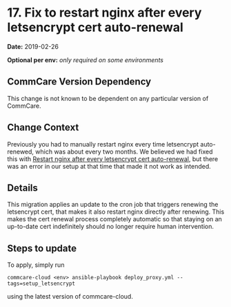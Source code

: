 # 17. Fix to restart nginx after every letsencrypt cert auto-renewal

**Date:** 2019-02-26

**Optional per env:** _only required on some environments_


## CommCare Version Dependency
This change is not known to be dependent on any particular version of CommCare.


## Change Context
Previously you had to manually restart nginx every time letsencrypt auto-renewed,
which was about every two months. We believed we had fixed this with
[Restart nginx after every letsencrypt cert auto-renewal](0010-letsencrypt-restart-nginx),
but there was an error in our setup at that time that made it not work as intended.

## Details
This migration applies an update to the cron job that triggers renewing the letsencrypt cert,
that makes it also restart nginx directly after renewing.
This makes the cert renewal process completely automatic
so that staying on an up-to-date cert indefinitely
should no longer require human intervention.

## Steps to update
To apply, simply run
```
commcare-cloud <env> ansible-playbook deploy_proxy.yml --tags=setup_letsencrypt
```
using the latest version of commcare-cloud.
